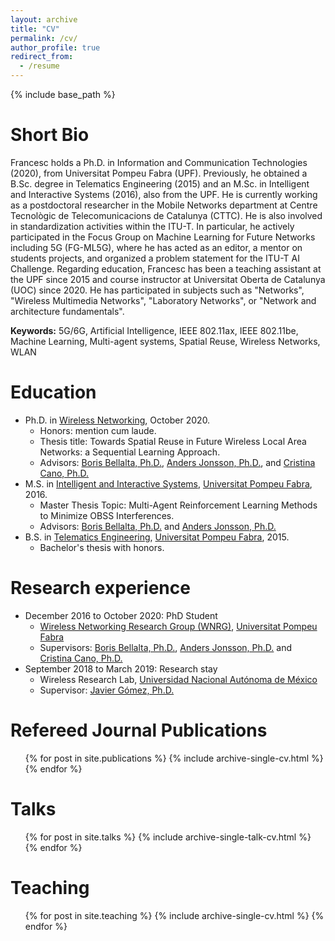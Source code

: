 ```yaml
---
layout: archive
title: "CV"
permalink: /cv/
author_profile: true
redirect_from:
  - /resume
---
```


{% include base_path %}

Short Bio
======
Francesc holds a Ph.D. in Information and Communication Technologies (2020), from Universitat Pompeu Fabra (UPF). Previously, he obtained a B.Sc. degree in Telematics Engineering (2015) and an M.Sc. in Intelligent and Interactive Systems (2016), also from the UPF. He is currently working as a postdoctoral researcher in the Mobile Networks department at Centre Tecnològic de Telecomunicacions de Catalunya (CTTC). He is also involved in standardization activities within the ITU-T. In particular, he actively participated in the Focus Group on Machine Learning for Future Networks including 5G (FG-ML5G), where he has acted as an editor, a mentor on students projects, and organized a problem statement for the ITU-T AI Challenge. Regarding education, Francesc has been a teaching assistant at the UPF since 2015 and course instructor at Universitat Oberta de Catalunya (UOC) since 2020. He has participated in subjects such as "Networks", "Wireless Multimedia Networks", "Laboratory Networks", or "Network and architecture fundamentals".

**Keywords:** 5G/6G, Artificial Intelligence, IEEE 802.11ax, IEEE 802.11be, Machine Learning, Multi-agent systems, Spatial Reuse, Wireless Networks, WLAN

Education
======
* Ph.D. in [Wireless Networking](https://www.wnrg.upf.edu/home), October 2020.
  * Honors: mention cum laude.
  * Thesis title: Towards Spatial Reuse in Future Wireless Local Area Networks: a Sequential Learning Approach.
  * Advisors: [Boris Bellalta, Ph.D.](http://www.dtic.upf.edu/~bbellalt/), [Anders Jonsson, Ph.D.](http://www.tecn.upf.es/~jonsson/), and [Cristina Cano, Ph.D.](http://ccanobs.github.io/)
* M.S. in [Intelligent and Interactive Systems](https://www.upf.edu/web/iis), [Universitat Pompeu Fabra](http://www.upf.edu), 2016.
  * Master Thesis Topic: Multi-Agent Reinforcement Learning Methods to Minimize OBSS Interferences.
  * Advisors: [Boris Bellalta, Ph.D.](http://www.dtic.upf.edu/~bbellalt/) and [Anders Jonsson, Ph.D.](http://www.tecn.upf.es/~jonsson/)
* B.S. in [Telematics Engineering](https://www.upf.edu/web/graus/grau-enginyeria-xarxes-telecomunicacio), [Universitat Pompeu Fabra](http://www.upf.edu), 2015. 
  * Bachelor's thesis with honors.

Research experience
======
* December 2016 to October 2020: PhD Student
  * [Wireless Networking Research Group (WNRG)](https://www.wnrg.upf.edu/home), [Universitat Pompeu Fabra](http://www.upf.edu)
  * Supervisors: [Boris Bellalta, Ph.D.](http://www.dtic.upf.edu/~bbellalt/), [Anders Jonsson, Ph.D.](http://www.tecn.upf.es/~jonsson/) and [Cristina Cano, Ph.D.](http://ccanobs.github.io/)
* September 2018 to March 2019: Research stay 
  * Wireless Research Lab, [Universidad Nacional Autónoma de México](https://www.unam.mx/)
  * Supervisor: [Javier Gómez, Ph.D.](http://profesores.fi-b.unam.mx/javierg/)
  
Refereed Journal Publications
======
  <ul>{% for post in site.publications %}
    {% include archive-single-cv.html %}
  {% endfor %}</ul>
  
Talks
======
  <ul>{% for post in site.talks %}
    {% include archive-single-talk-cv.html %}
  {% endfor %}</ul>
  
Teaching
======
  <ul>{% for post in site.teaching %}
    {% include archive-single-cv.html %}
  {% endfor %}</ul>